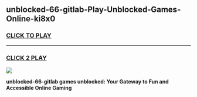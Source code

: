 
## unblocked-66-gitlab-Play-Unblocked-Games-Online-ki8x0
<h3>
<a href="https://premium76.site?title=unblocked-66-gitlab&ref=25A">CLICK TO PLAY</a></h3>
<hr>

<h3>
<a href="https://premium76.site?title=unblocked-66-gitlab&ref=25A">CLICK 2 PLAY</a>
  
</h3>

<a href="https://premium76.site?title=unblocked-66-gitlab&ref=25A"><img src="https://clearcache.store/games.png"></a>


**unblocked-66-gitlab games unblocked: Your Gateway to Fun and Accessible Online Gaming**
